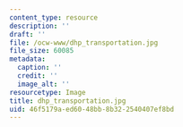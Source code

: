 ```yaml
---
content_type: resource
description: ''
draft: ''
file: /ocw-www/dhp_transportation.jpg
file_size: 60085
metadata:
  caption: ''
  credit: ''
  image_alt: ''
resourcetype: Image
title: dhp_transportation.jpg
uid: 46f5179a-ed60-48bb-8b32-2540407ef8bd
---
```

